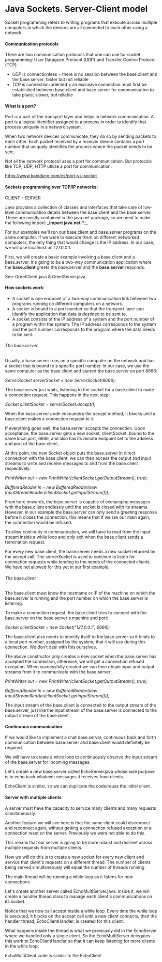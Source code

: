# Java Sockets. Server-Client model

Socket programming refers to writing programs that execute across multiple computers
in which the devices are all connected to each other using a network.

#### Communication protocols

There are two communication protocols that one can use for socket programming: User
Datagram Protocol (UDP) and Transfer Control Protocol (TCP).
- _UDP_ is connectionless = there is no session between the base.client and the base.server; faster but not reliable
- _TCP_ is connection-oriented = an exclusive connection must first be established
between base.client and base.server for communication to take place; slower, but reliable

#### What is a port?

Port is a part of the transport layer and helps in network communication. 
A port is a logical identifier assigned to a process in order to identify that process uniquely 
in a network system. 

When two network devices communicate, they do so by sending packets to each other. 
Each packet received by a receiver device contains a port number that uniquely identifies 
the process where the packet needs to be sent.

Not all the network protocol uses a port for communication. 
But protocols like TCP, UDP, HTTP utilize a port for communication.

https://www.baeldung.com/cs/port-vs-socket

#### Sockets programming over TCP/IP networks:
CLIENT - SERVER

Java provides a collection of classes and interfaces that take care of low-level communication
details between the base.client and the base.server. These are mostly contained in the java.net package,
so we need to make the following import:
**_import java.net.*;**_

For our examples we'll run our base.client and base.server programs on the same computer. If we were to
execute them on different networked computers, the only thing that would change is the IP
address. In our case, we will use localhost on 127.0.0.1.

First, we will create a basic example involving a base.client and a base.server. It's going to be a two-way
communication application where the **base.client** greets the base.server and the **base.server** responds.

See: GreetClient.java & GreetServer.java

#### How sockets work:

- A socket is one endpoint of a two-way communication link between two programs running 
on different computers on a network. 
- A socket is bound to a port number so that the transport layer can identify the application
 that data is destined to be sent to.
- A socket consists of the IP address of a system and the port number of a program within the system. 
The IP address corresponds to the system and the port number corresponds to the program where the 
data needs to be sent.


###### The base.server

Usually, a base.server runs on a specific computer on the network and has a socket that is bound 
to a specific port number. In our case, we use the same computer as the base.client and started the base.server 
on port 6666:

_ServerSocket serverSocket = new ServerSocket(6666);_

The base.server just waits, listening to the socket for a base.client to make a connection request. 
This happens in the next step:

_Socket clientSocket = serverSocket.accept();_

When the base.server code encounters the _accept_ method, it blocks until a base.client makes 
a connection request to it.

If everything goes well, the base.server accepts the connection. 
Upon acceptance, the base.server gets a new socket, clientSocket, bound to the same local port, 6666, 
and also has its remote endpoint set to the address and port of the base.client.


At this point, the new Socket object puts the base.server in direct connection with the base.client, 
we can then access the output and input streams to write and receive messages to and from 
the base.client respectively:

_PrintWriter out = new PrintWriter(clientSocket.getOutputStream(), true);_

_BufferedReader in = new BufferedReader(new InputStreamReader(clientSocket.getInputStream()));_

From here onwards, the base.server is capable of exchanging messages with the base.client endlessly 
until the socket is closed with its streams.
However, in our example the base.server can only send a greeting response before it closes the connection, 
this means that if we ran our main again, the connection would be refused.

To allow continuity in communication, we will have to read from the input stream inside a 
while loop and only exit when the base.client sends a termination request.

For every new base.client, the base.server needs a new socket returned by the accept call. 
The serverSocket is used to continue to listen for connection requests while tending to the needs 
of the connected clients. We have not allowed for this yet in our first example.

###### The base.client

The base.client must know the hostname or IP of the machine on which the base.server is running 
and the port number on which the base.server is listening.

To make a connection request, the base.client tries to connect with the base.server on the base.server's machine 
and port:

_Socket clientSocket = new Socket("127.0.0.1", 6666);_

The base.client also needs to identify itself to the base.server so it binds to a local port number, 
assigned by the system, that it will use during this connection. We don't deal with this ourselves.

The above constructor only creates a new socket when the base.server has accepted the connection, 
otherwise, we will get a connection refused exception.
When successfully created we can then obtain input and output streams from it to communicate 
with the base.server:

_PrintWriter out = new PrintWriter(clientSocket.getOutputStream(), true);_

_BufferedReader in = new BufferedReader(new InputStreamReader(clientSocket.getInputStream()));_

The input stream of the base.client is connected to the output stream of the base.server, 
just like the input stream of the base.server is connected to the output stream of the base.client.

#### Continuous communication

If we would like to implement a chat base.server, continuous back and forth communication between base.server and 
base.client would definitely be required.

We will have to create a while loop to continuously observe the input stream of the base.server 
for incoming messages.

Let's create a new base.server called EchoServer.java whose sole purpose is to echo back whatever 
messages it receives from clients.

EchoClient is similar, so we can duplicate the code/reuse the initial client.

#### Server with multiple clients

A server must have the capacity to service many clients and many requests simultaneously.

Another feature we will see here is that the same client could disconnect and reconnect again, 
without getting a connection refused exception or a connection reset on the server. 
Previously we were not able to do this.

This means that our server is going to be more robust and resilient across multiple requests 
from multiple clients.

How we will do this is to create a new socket for every new client and service that client's 
requests on a different thread. The number of clients being served simultaneously will equal 
the number of threads running.

The main thread will be running a while loop as it listens for new connections.

Let's create another server called EchoMultiServer.java. 
Inside it, we will create a handler thread class to manage each client's communications on its socket.

Notice that we now call accept inside a while loop. Every time the while loop is executed, 
it blocks on the accept call until a new client connects, then the handler thread, EchoClientHandler, 
is created for this client.

What happens inside the thread is what we previously did in the EchoServer where we 
handled only a single client. So the EchoMultiServer delegates this work to EchoClientHandler 
so that it can keep listening for more clients in the while loop.

EchoMultiClient code is similar to the EchoClient
